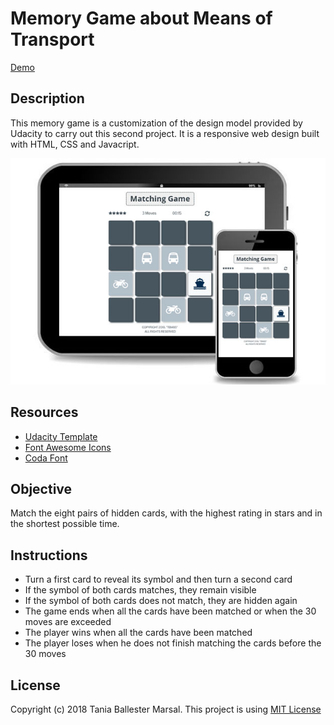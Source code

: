 # Memory Game about Means of Transport
[Demo](https://tbm85.github.io/Demo-Memory-Game/)

## Description
This memory game is a customization of the design model provided by Udacity to carry out this second project. It is a responsive web design built with HTML, CSS and Javacript.

![Memory Game about Means of Transport](images/Memory_Game_about_Means_of_Transport.jpg)

## Resources
* [Udacity Template](https://github.com/udacity/fend-project-memory-game/)
* [Font Awesome Icons](https://fontawesome.com/v4.7.0/icons/)
* [Coda Font](https://fonts.googleapis.com/css?family=Coda)

## Objective
Match the eight pairs of hidden cards, with the highest rating in stars and in the shortest possible time.

## Instructions
* Turn a first card to reveal its symbol and then turn a second card
* If the symbol of both cards matches, they remain visible
* If the symbol of both cards does not match, they are hidden again
* The game ends when all the cards have been matched or when the 30 moves are exceeded
* The player wins when all the cards have been matched
* The player loses when he does not finish matching the cards before the 30 moves

## License
Copyright (c) 2018 Tania Ballester Marsal. This project is using [MIT License](LICENSE.md)
